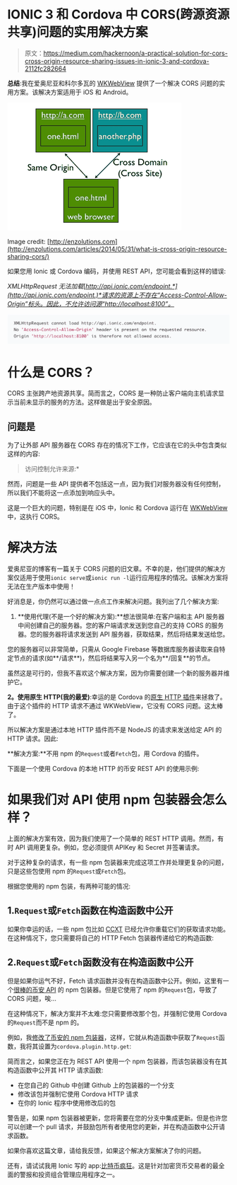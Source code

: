 # IONIC 3 和 Cordova 中 CORS(跨源资源共享)问题的实用解决方案

> 原文：<https://medium.com/hackernoon/a-practical-solution-for-cors-cross-origin-resource-sharing-issues-in-ionic-3-and-cordova-2112fc282664>

**总结**:我在爱奥尼亚和科尔多瓦的 [WKWebView](https://developer.apple.com/documentation/webkit/wkwebview) 提供了一个解决 CORS 问题的实用方案。该解决方案适用于 iOS 和 Android。

![](img/87ebaad2f75248131e5d7fa8011624cb.png)

Image credit: [http://enzolutions.com](http://enzolutions.com/articles/2014/05/31/what-is-cross-origin-resource-sharing-cors/)

如果您用 Ionic 或 Cordova 编码，并使用 REST API，您可能会看到这样的错误:

*XMLHttpRequest 无法加载*[*http://api.ionic.com/endpoint.*](http://api.ionic.com/endpoint.)*请求的资源上不存在“Access-Control-Allow-Origin”标头。因此，不允许访问源“http://localhost:8100”。*

![](img/242381a6ca0a06d539b542d76e2b5da5.png)

# 什么是 CORS？

CORS 主张跨产地资源共享。简而言之，CORS 是一种防止客户端向主机请求显示当前未显示的服务的方法。这样做是出于安全原因。

## 问题是

为了让外部 API 服务器在 CORS 存在的情况下工作，它应该在它的头中包含类似这样的内容:

> 访问控制允许来源:*

然而，问题是一些 API 提供者不包括这一点，因为我们对服务器没有任何控制，所以我们不能将这一点添加到响应头中。

这是一个巨大的问题，特别是在 iOS 中，Ionic 和 Cordova 运行在 [WKWebView](https://developer.apple.com/documentation/webkit/wkwebview) 中，这执行 CORS。

# 解决方法

爱奥尼亚的博客有一篇关于 CORS 问题的旧文章。不幸的是，他们提供的解决方案仅适用于使用`ionic serve`或`ionic run -l`运行应用程序的情况。该解决方案将无法在生产版本中使用！

好消息是，你仍然可以通过做一点点工作来解决问题。我列出了几个解决方案:

1.  **使用代理(不是一个好的解决方案):**想法很简单:在客户端和主 API 服务器中间创建自己的服务器。您的客户端请求发送到您自己的支持 CORS 的服务器。您的服务器将请求发送到 API 服务器，获取结果，然后将结果发送给您。

您的服务器可以非常简单，只需从 Google Firebase 等数据库服务器读取来自特定节点的请求(如**/请求**)，然后将结果写入另一个名为**/回复**的节点。

虽然这是可行的，但我不喜欢这个解决方案，因为你需要创建一个新的服务器并维护它。

**2。使用原生 HTTP(我的最爱)**:幸运的是 Cordova 的[原生 HTTP 插件](https://github.com/silkimen/cordova-plugin-advanced-http)来拯救了。由于这个插件的 HTTP 请求不通过 WKWebView，它没有 CORS 问题。这太棒了。

所以解决方案是通过本地 HTTP 插件而不是 NodeJS 的请求来发送给定 API 的 HTTP 请求。因此:

**解决方案:**不用 npm 的`Request`或者`Fetch`包，用 Cordova 的插件。

下面是一个使用 Cordova 的本地 HTTP 的币安 REST API 的使用示例:

# 如果我们对 API 使用 npm 包装器会怎么样？

上面的解决方案有效，因为我们使用了一个简单的 REST HTTP 调用。然而，有时 API 调用更复杂。例如，您必须提供 APIKey 和 Secret 并签署请求。

对于这种复杂的请求，有一些 npm 包装器来完成这项工作并处理更复杂的问题，只是这些包使用 npm 的`Request`或`Fetch`包。

根据您使用的 npm 包装，有两种可能的情况:

## 1.`Request`或`Fetch`函数在构造函数中公开

如果你幸运的话，一些 npm 包比如 [CCXT](https://www.npmjs.com/package/ccxt) 已经允许你重载它们的获取请求功能。在这种情况下，您只需要将自己的 HTTP Fetch 包装器传递给它的构造函数:

## 2.`Request`或`Fetch`函数没有在构造函数中公开

但是如果你运气不好，Fetch 请求函数并没有在构造函数中公开。例如，这里有一个[很棒的币安 API](https://www.npmjs.com/package/binance) 的 npm 包装器。但是它使用了 npm 的`Request`包，导致了 CORS 问题，唉…

在这种情况下，解决方案并不太难:您只需要修改那个包，并强制它使用 Cordova 的`Request`而不是 npm 的。

例如，我[修改了币安的 npm 包装器](https://github.com/ourarash/binance)，这样，它就从构造函数中获取了`Request`函数，我将其设置为`cordova.plugin.http.get`:

简而言之，如果您正在为 REST API 使用一个 npm 包装器，而该包装器没有在其构造函数中公开其 HTTP 请求函数:

*   在您自己的 Github 中创建 Github 上的包装器的一个分支
*   修改该包并强制它使用 Cordova HTTP 请求
*   在你的 Ionic 程序中使用修改后的包

警告是，如果 npm 包装器被更新，您将需要在您的分支中集成更新。但是也许您可以创建一个 pull 请求，并鼓励包所有者使用您的更新，并在构造函数中公开请求函数。

如果你喜欢这篇文章，请给我反馈，如果这个解决方案解决了你的问题。

还有，请试试我用 Ionic 写的 app:[比特币疯狂](http://BitcoinCrazYness.com)。这是针对加密货币交易者的最全面的警报和投资组合管理应用程序之一。